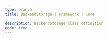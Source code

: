 ```yaml
---
type: branch
title: BackendStorage | Framework | Core

description: BackendStorage class definition
code: true
---
```

<RedirectToFirstChild />
